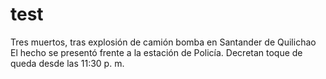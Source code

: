 # test
Tres muertos, tras explosión de camión bomba en Santander de Quilichao
El hecho se presentó frente a la estación de Policía. Decretan toque de queda desde las 11:30 p. m.
